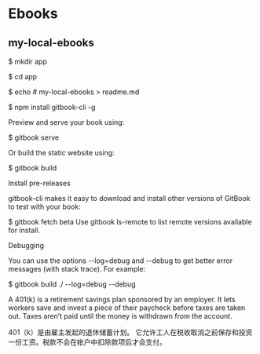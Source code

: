 # Ebooks 



## my-local-ebooks

$ mkdir app

$ cd app

$ echo # my-local-ebooks > readme.md



$ npm install gitbook-cli -g




Preview and serve your book using:

$ gitbook serve

Or build the static website using:

$ gitbook build






Install pre-releases

gitbook-cli makes it easy to download and install other versions of GitBook to test with your book:

$ gitbook fetch beta
Use gitbook ls-remote to list remote versions available for install.

Debugging

You can use the options --log=debug and --debug to get better error messages (with stack trace). For example:

$ gitbook build ./ --log=debug --debug












A 401(k) is a retirement savings plan sponsored by an employer. 
It lets workers save and invest a piece of their paycheck before taxes are taken out. Taxes aren’t paid until the money is withdrawn from the account.


401（k）是由雇主发起的退休储蓄计划。
它允许工人在税收取消之前保存和投资一份工资。税款不会在帐户中扣除款项后才会支付。








